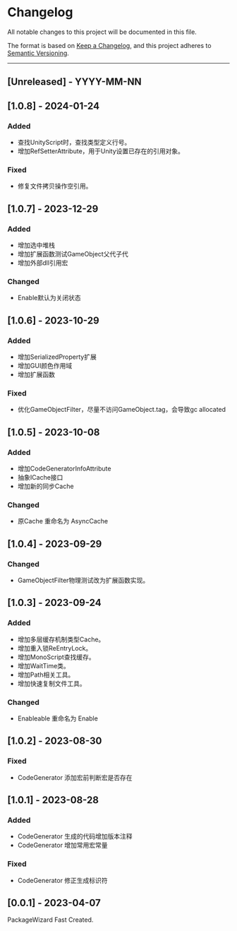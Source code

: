 # Changelog
All notable changes to this project will be documented in this file.

The format is based on [Keep a Changelog](https://keepachangelog.com/en/1.0.0/),
and this project adheres to [Semantic Versioning](https://semver.org/spec/v2.0.0.html).

<!--
## [Unreleased] - YYYY-MM-NN

### Added   
### Changed  
### Deprecated  
### Removed  
### Fixed  
### Security  
-->

---

## [Unreleased] - YYYY-MM-NN

## [1.0.8] - 2024-01-24

### Added   
- 查找UnityScript时，查找类型定义行号。
- 增加RefSetterAttribute，用于Unity设置已存在的引用对象。

### Fixed  
- 修复文件拷贝操作空引用。


## [1.0.7] - 2023-12-29
### Added   
- 增加选中堆栈
- 增加扩展函数测试GameObject父代子代
- 增加外部dll引用宏

### Changed  
- Enable默认为关闭状态

## [1.0.6] - 2023-10-29
### Added   
- 增加SerializedProperty扩展
- 增加GUI颜色作用域
- 增加扩展函数
 
### Fixed  
- 优化GameObjectFilter，尽量不访问GameObject.tag，会导致gc allocated

## [1.0.5] - 2023-10-08
### Added   
- 增加CodeGeneratorInfoAttribute  
- 抽象ICache接口  
- 增加新的同步Cache  
  
### Changed  
- 原Cache 重命名为 AsyncCache  

## [1.0.4] - 2023-09-29
### Changed 
- GameObjectFilter物理测试改为扩展函数实现。

## [1.0.3] - 2023-09-24
### Added  
- 增加多层缓存机制类型Cache。  
- 增加重入锁ReEntryLock。  
- 增加MonoScript查找缓存。  
- 增加WaitTime类。  
- 增加Path相关工具。  
- 增加快速复制文件工具。  

### Changed 
- Enableable 重命名为  Enable


## [1.0.2] - 2023-08-30
### Fixed  
- CodeGenerator 添加宏前判断宏是否存在

## [1.0.1] - 2023-08-28
### Added 
- CodeGenerator 生成的代码增加版本注释
- CodeGenerator 增加常用宏常量

### Fixed  
- CodeGenerator 修正生成标识符


## [0.0.1] - 2023-04-07
PackageWizard Fast Created.

